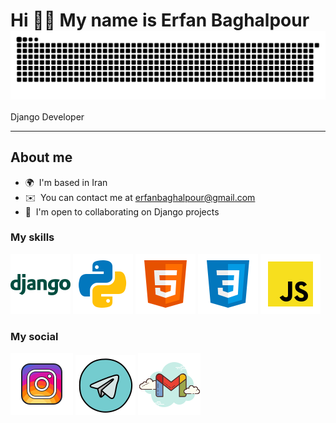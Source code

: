 Hi 🙋‍♂️ My name is Erfan Baghalpour
<img align="center" src="https://raw.githubusercontent.com/imrrobat/imrrobat/d1b244e170d2b75fdda3efd499eaaf163f7a617c/images/github-contribution-grid-snake.svg" />
======

Django Developer

---

## About me
- 🌍  I'm based in Iran
- ✉️  You can contact me at [erfanbaghalpour@gmail.com](mailto:erfanbaghalpour@gmail.com)
- 🤝  I'm open to collaborating on Django projects

### My skills

<a><img src="https://github.com/erfanbaghalpour/erfanbaghalpour/blob/main/icons8-django-96.png?raw=true" /></a>
<a><img src="https://github.com/erfanbaghalpour/erfanbaghalpour/blob/main/icons8-python-96.png?raw=true" /></a>
<a><img src="https://github.com/erfanbaghalpour/erfanbaghalpour/blob/main/icons8-html5-96.png?raw=true" /></a>
<a><img src="https://github.com/erfanbaghalpour/erfanbaghalpour/blob/main/icons8-css3-96.png?raw=true" /></a>
<a><img src="https://github.com/erfanbaghalpour/erfanbaghalpour/blob/main/icons8-javascript-96.png?raw=true" /></a>

### My social

<a href="https://instagram.com/erfanbp_"><img src="https://github.com/erfanbaghalpour/erfanbaghalpour/blob/main/icons8-instagram-100.png?raw=true" /></a>
<a href="https://t.me/erfanbaghalpour"><img src="https://github.com/erfanbaghalpour/erfanbaghalpour/blob/main/icons8-telegram-96.png?raw=true" /></a>
<a href="mailto:erfanbaghalpour@gmail.com"><img src="https://github.com/erfanbaghalpour/erfanbaghalpour/blob/main/icons8-gmail-100.png?raw=true" /></a>

